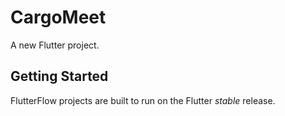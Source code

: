 # CargoMeet

A new Flutter project.

## Getting Started

FlutterFlow projects are built to run on the Flutter _stable_ release.
